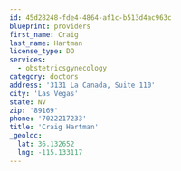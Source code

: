 ```yaml
---
id: 45d28248-fde4-4864-af1c-b513d4ac963c
blueprint: providers
first_name: Craig
last_name: Hartman
license_type: DO
services:
  - obstetricsgynecology
category: doctors
address: '3131 La Canada, Suite 110'
city: 'Las Vegas'
state: NV
zip: '89169'
phone: '7022217233'
title: 'Craig Hartman'
_geoloc:
  lat: 36.132652
  lng: -115.133117
---
```

